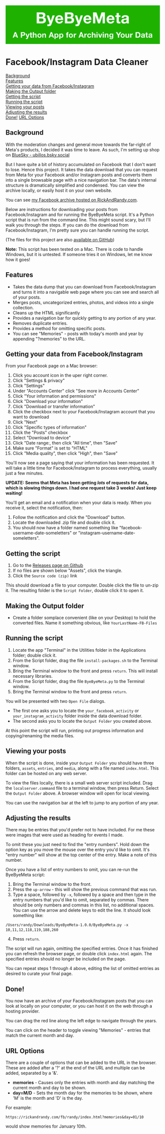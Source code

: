 ![ByeByeMeta](logo.png)

# Facebook/Instagram Data Cleaner
[Background](#background)<br>
[Features](#features)<br>
[Getting your data from Facebook/Instagram](#data)<br>
[Making the Output folder](#outputfolder)<br>
[Getting the script](#script)<br>
[Running the script](#running)<br>
[Viewing your posts](#viewing)<br>
[Adjusting the results](#adjusting)<br>
[Done!](#done)
[URL Options](#options)

## <a name="background"></a>Background
With the moderation changes and general move towards the far-right of Meta's products, I decided it was time to leave. As such, I'm setting up shop on [BlueSky - ubillos.bsky.social](https://bsky.app/profile/ubillos.bsky.social)

But I have quite a bit of history accumulated on Facebook that I don't want to lose. Hence this project. It takes the data download that you can request from Meta for your Facebook and/or Instagram posts and converts them into a single browsable page with a nice navigation bar. The data's internal structure is dramatically simplified and condensed. You can view the archive locally, or easily host it on your own website.

You can see [my Facebook archive hosted on RickAndRandy.com](https://rickandrandy.com/fb/randy/).

Below are instructions for downloading your posts from Facebook/Instagram and for running the ByeByeMeta script. It's a Python script that is run from the command line. This might sound scary, but I'll walk you through the steps. If you can do the download from Facebook/Instagram, I'm pretty sure you can handle running the script.

(The files for this project are also [available on GitHub](https://github.com/rubillos/ByeByeMeta))

**Note:** This script has been tested on a Mac. There is code to handle Windows, but it is untested. If someone tries it on Windows, let me know how it goes!

## <a name="features"></a>Features
* Takes the data dump that you can download from Facebook/Instagram and turns it into a navigable web page where you can see and search all of your posts.
* Merges posts, uncategorized entries, photos, and videos into a single collection.
* Cleans up the HTML significantly
* Provides a navigation bar for quickly getting to any portion of any year.
* Removes duplicate entries.
* Provides a method for omitting specific posts.
* You can see "Memories" - posts with today's month and year by appending "?memories" to the URL.

## <a name="data"></a>Getting your data from Facebook/Instagram
From your Facebook page on a Mac browser:
1. Click you account icon in the uper right corner.
2. Click "Settings & privacy"
3. Click "Settings"
4. Under "Accounts Center" click "See more in Accounts Center"
5. Click "Your information and permissions"
6. Click "Download your information"
7. Click "Download or transfer information"
8. Click the checkbox next to your Facebook/Instagram account that you want to download
9. Click "Next"
10. Click "Specific types of information"
11. Click the "Posts" checkbox
12. Select "Download to device"
13. Click "Date range:, then click "All time", then "Save"
14. Make sure "Format" is set to "HTML"
15. Click "Media quality", then click "High", then "Save"

You'll now see a page saying that your information has been requested. It will take a little time for Facebook/Instagram to process everything, usually just a few minutes.

**UPDATE: Seems that Meta has been getting *lots* of requests for data, which is slowing things down. I had one request take 3 weeks! Just keep waiting!**

You'll get an email and a notification when your data is ready. When you receive it, select the notification, then:

1. Follow the notification and click the "Download" button.
2. Locate the downloaded .zip file and double click it.
3. You should now have a folder named something like "facebook-username-date-someletters" or "instagram-username-date-someletters".

## <a name="script"></a>Getting the script

1. Go to the <a href="https://github.com/rubillos/ByeByeMeta/releases" target="_blank">Releases page on Github</a>
2. If no files are shown below "Assets", click the triangle.
3. Click the `Source code (zip)` link

This should download a file to your computer. Double click the file to un-zip it. The resulting folder is the `Script Folder`, double click it to open it.

## <a name="outputfolder"></a>Making the Output folder

- Create a folder somplace convenient (like on your Desktop) to hold the converted files. Name it something obvious, like `YourLastName-FB-Files`

## <a name="running"></a>Running the script

1. Locate the app "Terminal" in the Utilities folder in the Applications folder; double click it.
2. From the Script folder, drag the file `install-packages.sh` to the Terminal window.
3. Bring the Terminal window to the front and press `return`. This will install necessary libraries.
4. From the Script folder, drag the file `ByeByeMeta.py` to the Terminal window.
5. Bring the Terminal window to the front and press `return`.

You will be presented with two `Open File` dialogs.
- The first one asks you to locate the `your_facebook_activity` or `your_instagram_activity` folder inside the data download folder.
- The second asks you to locate the `Output Folder` you created above.

At this point the script will run, printing out progress information and copying/renaming the media files.

## <a name="viewing"></a>Viewing your posts

When the script is done, inside your `Output Folder` you should have three folders, `assets`, `entries`, and `media`, along with a file named `index.html`. This folder can be hosted on any web server.

To view the files locally, there is a small web server script included. Drag the `localserver.command` file to a terminal window, then press Return. Select the `Output Folder` above. A browser window will open for local viewing.

You can use the navigation bar at the left to jump to any portion of any year.

## <a name="adjusting"></a>Adjusting the results

There may be entries that you'd prefer not to have included. For me these were images that were used as heading for events I made.

To omit these you just need to find the "entry numbers". Hold down the option key as you move the mouse over the entry you'd like to omit. It's "entry number" will show at the top center of the entry. Make a note of this number.

Once you have a list of entry numbers to omit, you can re-run the ByeByeMeta script:

1. Bring the Terminal window to the front.
2. Press the `up-arrow` - this will show the previous command that was run.
3. Type a space, followed by `-x`, followed by a space and then type in the entry numbers that you'd like to omit, separated by commas. There should be only numbers and commas in this list, no additional spaces. You can use the arrow and delete keys to edit the line. It should look something like:
```
/Users/randy/Downloads/ByeByeMeta-1.0.0/ByeByeMeta.py -x 10,11,12,118,119,188,260
```
4. Press `return`.

The script will run again, omitting the specified entries. Once it has finished you can refresh the browser page, or double click `index.html` again. The specified entries should no longer be included on the page.

You can repeat steps 1 through 4 above, editing the list of omitted entries as desired to curate your final page.

## <a name="done"></a>Done!
You now have an archive of your Facebook/Instagram posts that you can look at locally on your computer, or you can host it on the web through a hosting provider.

You can drag the red line along the left edge to navigate through the years.

You can click on the header to toggle viewing "Memories" - entries that match the current month and day.

## <a name="options"></a>URL Options
There are a couple of options that can be added to the URL in the browser. These are added after a '?' at the end of the URL and multiple can be added, separated by a '&'.

- **memories** - Causes only the entries with month and day matching the current month and day to be shown.
- **day=M/D** - Sets the month day for the memories to be shown, where 'M' is the month and 'D' is the day.

For example:
```
https://rickandrandy.com/fb/randy/index.html?memories&day=01/10
```
would show memories for January 10th.
